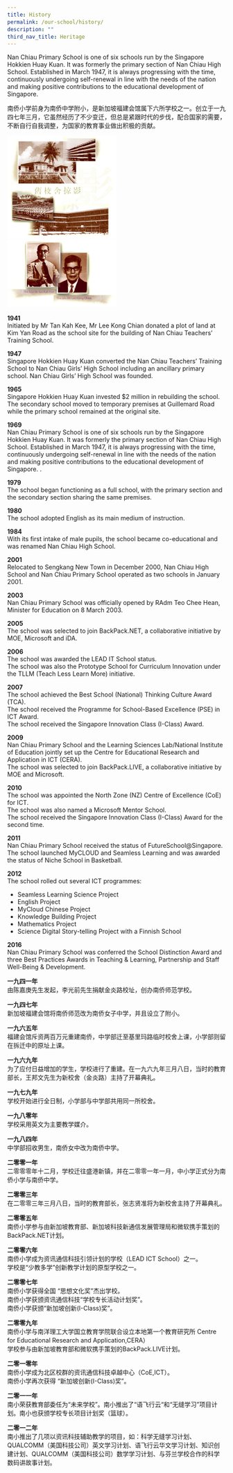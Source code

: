 ```yaml
---
title: History
permalink: /our-school/history/
description: ""
third_nav_title: Heritage
---
```

Nan Chiau Primary School is one of six schools run by the Singapore Hokkien Huay Kuan. It was formerly the primary section of Nan Chiau High School. Established in March 1947, it is always progressing with the time, continuously undergoing self-renewal in line with the needs of the nation and making positive contributions to the educational development of Singapore.

南侨小学前身为南侨中学附小，是新加坡福建会馆属下六所学校之一。创立于一九四七年三月，它虽然经历了不少变迁，但总是紧跟时代的步伐，配合国家的需要，不断自行自我调整，为国家的教育事业做出积极的贡献。

<img src="/images/Homepage/Old_NCPS.jpg" style="width:50%">

<img src="/images/Homepage/Tan_KK_Lee_KC.jpg" style="width:50%">

**1941**  
Initiated by Mr Tan Kah Kee, Mr Lee Kong Chian donated a plot of land at Kim Yan Road as the school site for the building of Nan Chiau Teachers’ Training School.

**1947**  
Singapore Hokkien Huay Kuan converted the Nan Chiau Teachers’ Training School to Nan Chiau Girls’ High School including an ancillary primary school. Nan Chiau Girls’ High School was founded.

**1965**  
Singapore Hokkien Huay Kuan invested $2 million in rebuilding the school. The secondary school moved to temporary premises at Guillemard Road while the primary school remained at the original site.

**1969**  
Nan Chiau Primary School is one of six schools run by the Singapore Hokkien Huay Kuan. It was formerly the primary section of Nan Chiau High School. Established in March 1947, it is always progressing with the time, continuously undergoing self-renewal in line with the needs of the nation and making positive contributions to the educational development of Singapore. .

**1979**  
The school began functioning as a full school, with the primary section and the secondary section sharing the same premises.

**1980**  
The school adopted English as its main medium of instruction.

**1984**  
With its first intake of male pupils, the school became co-educational and was renamed Nan Chiau High School.

**2001**  
Relocated to Sengkang New Town in December 2000, Nan Chiau High School and Nan Chiau Primary School operated as two schools in January 2001.

**2003**  
Nan Chiau Primary School was officially opened by RAdm Teo Chee Hean, Minister for Education on 8 March 2003.

**2005**  
The school was selected to join BackPack.NET, a collaborative initiative by MOE, Microsoft and iDA.

**2006**  
The school was awarded the LEAD IT School status.  
The school was also the Prototype School for Curriculum Innovation under the TLLM (Teach Less Learn More) initiative.

**2007**  
The school achieved the Best School (National) Thinking Culture Award (TCA).  
The school received the Programme for School-Based Excellence (PSE) in ICT Award.  
The school received the Singapore Innovation Class (I-Class) Award.

**2009**  
Nan Chiau Primary School and the Learning Sciences Lab/National Institute of Education jointly set up the Centre for Educational Research and Application in ICT (CERA).  
The school was selected to join BackPack.LIVE, a collaborative initiative by MOE and Microsoft.

**2010**  
The school was appointed the North Zone (NZ) Centre of Excellence (CoE) for ICT.  
The school was also named a Microsoft Mentor School.  
The school received the Singapore Innovation Class (I-Class) Award for the second time.

**2011**  
Nan Chiau Primary School received the status of FutureSchool@Singapore.  
The school launched MyCLOUD and Seamless Learning and was awarded the status of Niche School in Basketball.

**2012**  
The school rolled out several ICT programmes:

*   Seamless Learning Science Project
*   English Project
*   MyCloud Chinese Project
*   Knowledge Building Project
*   Mathematics Project
*   Science Digital Story-telling Project with a Finnish School

**2016**  
Nan Chiau Primary School was conferred the School Distinction Award and three Best Practices Awards in Teaching &amp; Learning, Partnership and Staff Well-Being &amp; Development.

**一九四一年**  
由陈嘉庚先生发起，李光前先生捐献金炎路校址，创办南侨师范学校。

**一九四七年**  
新加坡福建会馆将南侨师范改为南侨女子中学，并且设立了附小。

**一九六五年**  
福建会馆斥资两百万元重建南侨，中学部迁至基里玛路临时校舍上课，小学部则留在拆迁中的原址上课。

**一九六九年**  
为了应付日益增加的学生，学校进行了重建。在一九六九年三月八日，当时的教育部长，王邦文先生为新校舍（金炎路）主持了开幕典礼。

**一九七九年**  
学校开始进行全日制，小学部与中学部共用同一所校舍。

**一九八零年**  
学校采用英文为主要教学媒介。

**一九八四年**  
中学部招收男生，南侨女中改为南侨中学。

**二零零一年**  
二零零零年十二月，学校迁往盛港新镇，并在二零零一年一月，中小学正式分为南侨小学与南侨中学。

**二零零三年**  
在二零零三年三月八日，当时的教育部长，张志贤准将为新校舍主持了开幕典礼。

**二零零五年**  
南侨小学参与由新加坡教育部、新加坡科技新通信发展管理局和微软携手策划的BackPack.NET计划。

**二零零六年**  
南侨小学成为资讯通信科技引领计划的学校（LEAD ICT School）之一。  
学校是“少教多学”创新教学计划的原型学校之一。

**二零零七年**  
南侨小学获得全国 “思想文化奖”杰出学校。  
南侨小学获颁资讯通信科技“学校专长活动计划奖”。  
南侨小学获颁“新加坡创新(I-Class)奖”。

**二零零九年**  
南侨小学与南洋理工大学国立教育学院联合设立本地第一个教育研究所 Centre for Educational Research and Application,CERA）  
学校参与由新加坡教育部和微软携手策划的BackPack.LIVE计划。

**二零一零年**  
南侨小学成为北区校群的资讯通信科技卓越中心（CoE,ICT）。  
南侨小学再次获得 “新加坡创新(I-Class)奖”。

**二零一一年**  
南小荣获教育部委任为“未来学校”。南小推出了“语飞行云“和“无缝学习”项目计划。南小也获颁学校专长项目计划奖（篮球）。

**二零一二年**  
南小推出了几项以资讯科技辅助教学的项目，如：科学无缝学习计划、QUALCOMM（美国科技公司）英文学习计划、语飞行云华文学习计划、知识创建计划、QUALCOMM（美国科技公司）数学学习计划、与芬兰学校合作的科学数码讲故事计划。